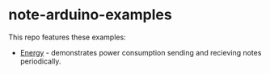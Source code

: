 # note-arduino-examples

This repo features these examples:

* [Energy](./energy/) - demonstrates power consumption sending and recieving notes periodically.


